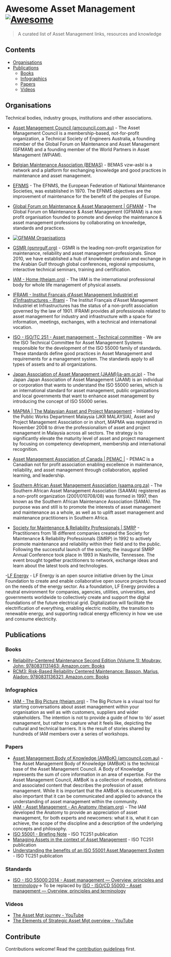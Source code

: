 # Awesome Asset Management [![Awesome](https://awesome.re/badge.svg)](https://awesome.re)

> A curated list of Asset Management links, resources and knowledge

## Contents

- [Organisations](#Organisations)
- [Publications](#Publications)
  - [Books](#Books)
  - [Infographics](#Infographics)
  - [Papers](#Papers)
  - [Videos](#Videos)

## Organisations

Technical bodies, industry groups, institutions and other associations.

- [Asset Management Council (amcouncil.com.au)](https://amcouncil.com.au/) - The Asset Management Council is a membership-based, not-for-profit organization, a Technical Society of Engineers Australia, a founding member of the Global Forum on Maintenance and Asset Management (GFMAM) and a founding member of the World Partners in Asset Management (WPiAM).

- [Belgian Maintenance Association (BEMAS)](https://www.bemas.org/en) - BEMAS vzw-asbl is a network and a platform for exchanging knowledge and good practices in maintenance and asset management.

- [EFNMS](http://www.efnms.eu/) - The EFNMS, the European Federation of National Maintenance Societies, was established in 1970. The EFNMS objectives are the improvement of maintenance for the benefit of the peoples of Europe.

- [Global Forum on Maintenance & Asset Management | GFMAM](https://gfmam.org/) - The Global Forum on Maintenance & Asset Management (GFMAM) is a non profit organisation founded to promote and develop the maintenance & asset management professions by collaborating on knowledge, standards and practices.

- [![GFMAM Organisations](https://gfmam.org/sites/default/files/2022-10/worldwide%20map%20GFMAM%20members%202022.jpg)](https://gfmam.org/sites/default/files/2022-10/worldwide%20map%20GFMAM%20members%202022.jpg)

- [GSMR (gsmrgulf.org)](https://gsmrgulf.org/) - GSMR is the leading non-profit organization for maintenance, reliability and asset management professionals. Since 2010, we have established a hub of knowledge creation and exchange in the Arabian Gulf through global conferences, regional symposiums, interactive technical seminars, training and certification.

- [IAM - Home (theiam.org)](https://theiam.org/) - The IAM is the international professional body for whole life management of physical assets.

- [IFRAMI - Institut Français d'Asset Management Industriel et d'Infrastructures - Iframi](https://www.iframi.fr/) - The Institut Français d'Asset Management Industriel et Infrastructures has the status of a non-profit association governed by the law of 1901. IFRAMI provides all professionals related to asset management for industry and infrastructure with a space for information, meetings, exchanges, with a technical and international vocation.

- [ISO - ISO/TC 251 - Asset management - Technical committee](https://committee.iso.org/home/tc251) - We are the ISO Technical Committee for Asset Management Systems responsible for the development of the ISO 55000 family of standards. These standards define good practices in Asset Management and requirements for a management system. The standards apply to all types of assets and to all organizations.

- [Japan Association of Asset Management (JAAM)(ja-am.or.jp)](https://www.ja-am.or.jp/) - The Japan Japan Association of Asset Management (JAAM) is an individual or corporation that wants to understand the ISO 55000 series, which is an international standard for asset management, public organizations and local governments that want to enhance asset management by introducing the concept of ISO 55000 series.

- [MAPMA | The Malaysian Asset and Project Management](http://www.mapma.org.my/) - Initiated by the Public Works Department Malaysia (JKR MALAYSIA), Asset and Project Management Association or in short, MAPMA was registered in November 2008 to drive the professionalism of asset and project management in Malaysia across all sectors. The strategy is to significantly elevate the maturity level of asset and project management by focusing on competency development, membership and international recognition.

- [Asset Management Association of Canada | PEMAC |](https://www.pemac.org/) - PEMAC is a Canadian not for profit association enabling excellence in maintenance, reliability, and asset management through collaboration, applied learning, and leadership.

- [Southern African Asset Management Association (saama.org.za)](https://saama.org.za/) - The Southern African Asset Management Association (SAAMA) registered as a non-profit organization (2001/010708/08) was formed in 1997, then known as the Southern African Maintenance Association (SAMA). The purpose was and still is to promote the interests of asset management and maintenance as a whole, as well as to uplift asset management and maintenance practitioners in Southern Africa.

- [Society for Maintenance & Reliability Professionals | SMRP](https://smrp.org/) - Practitioners from 18 different companies created the Society for Maintenance & Reliability Professionals (SMRP) in 1992 to actively promote maintenance and reliability within their field and to the public. Following the successful launch of the society, the inaugural SMRP Annual Conference took place in 1993 in Nashville, Tennessee. The event brought together practitioners to network, exchange ideas and learn about the latest tools and technologies.

-[LF Energy](https://www.lfenergy.org/) - LF Energy is an open source initiative driven by the Linux Foundation to create and enable collaborative open source projects focused on the needs of the energy sector. As a foundation, LF Energy provides a neutral environment for companies, agencies, utilities, universities, and governments worldwide to collectively create and support the digital foundations of the future electrical grid. Digitalization will facilitate the electrification of everything, enabling electric mobility, the transition to renewable energy, and supporting radical energy efficiency in how we use and consume electricity.

## Publications

### Books

- [Reliability-Centered Maintenance Second Edition (Volume 1): Moubray, John: 9780831131463: Amazon.com: Books](https://www.amazon.com/Reliability-Centered-Maintenance-Second-John-Moubray/dp/0831131462/ref=sr_1_1?crid=1ASZUU8NOO5S8&keywords=Reliability+Centered+Maintenance&qid=1673415048&s=books&sprefix=reliability+centered+maintena%2Cstripbooks-intl-ship%2C438&sr=1-1)
- [RCM3: Risk-Based Reliability Centered Maintenance: Basson, Marius, Aladon: 9780831136321: Amazon.com: Books](https://www.amazon.com/RCM3-Risk-Based-Reliability-Centered-Maintenance/dp/0831136324/ref=sr_1_5?crid=2DU7GJQ7INBKG&keywords=RCM+3&qid=1673415123&s=books&sprefix=rcm+%2Cstripbooks-intl-ship%2C363&sr=1-5)

### Infographics

- [IAM - The Big Picture (theiam.org)](https://theiam.org/knowledge-library/the-big-picture) - The Big Picture is a visual tool for starting conversations about asset management within your organisation as well as with customers, suppliers and wider stakeholders. The intention is not to provide a guide of how to ‘do’ asset management, but rather to capture what it feels like, depicting the cultural and technical barriers. It is the result of stories shared by hundreds of IAM members over a series of workshops.

### Papers

- [Asset Management Body of Knowledge (AMBoK) (amcouncil.com.au)](https://amcouncil.com.au/knowledge/asset-management-body-of-knowledge-ambok.html) - The Asset Management Body of Knowledge (AMBoK) is the technical base of the Asset Management Council. A Body of Knowledge represents the sum of core information in an area of expertise. For the Asset Management Council, AMBoK is a collection of models, definitions and associated content that describes the profession of asset management. While it is important that the AMBoK is documented, it is also important that it can be communicated and applied to advance the understanding of asset management within the community.
- [IAM - Asset Management - An Anatomy (theiam.org)](https://theiam.org/knowledge-library/asset-management-an-anatomy) - The IAM developed the Anatomy to provide an appreciation of asset management, for both experts and newcomers: what it is, what it can achieve, the scope of the discipline and a description of the underlying concepts and philosophy.
- [ISO 55001 - Briefing Note](https://committee.iso.org/files/live/sites/tc251/files/guidance/Briefing%20Note%20A4%20April%202017%20Rev9%20EN.pdf) - ISO TC251 publication
- [Managing Assets in the context of Asset Management](https://committee.iso.org/files/live/sites/tc251/files/guidance/ISO%20TC251%20WG4%20MACAM%20May%202017%20EN2.pdf) - ISO TC251 publication
- [Understanding the benefits of an ISO 55001 Asset Management System](https://committee.iso.org/files/live/sites/tc251/files/guidance/ISO%20TC251%20WG4%20ISO%2055001%20AMS%20Benefits%20EN.pdf) - ISO TC251 publication

### Standards

- [ISO - ISO 55000:2014 - Asset management — Overview, principles and terminology](https://www.iso.org/standard/55088.html)-> To be replaced by [ISO - ISO/CD 55000 - Asset management — Overview, principles and terminology](https://www.iso.org/standard/83053.html)

### Videos

- [The Asset Mgt journey - YouTube](https://www.youtube.com/watch?v=DDEJvI8SEEg)
- [The Elements of Strategic Asset Mgt overview - YouTube](https://www.youtube.com/watch?v=_emDnYaVo0g)

## Contribute

Contributions welcome! Read the [contribution guidelines](contributing.md) first.
